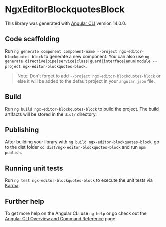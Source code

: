 # NgxEditorBlockquotesBlock

This library was generated with [Angular CLI](https://github.com/angular/angular-cli) version 14.0.0.

## Code scaffolding

Run `ng generate component component-name --project ngx-editor-blockquotes-block` to generate a new component. You can also use `ng generate directive|pipe|service|class|guard|interface|enum|module --project ngx-editor-blockquotes-block`.
> Note: Don't forget to add `--project ngx-editor-blockquotes-block` or else it will be added to the default project in your `angular.json` file. 

## Build

Run `ng build ngx-editor-blockquotes-block` to build the project. The build artifacts will be stored in the `dist/` directory.

## Publishing

After building your library with `ng build ngx-editor-blockquotes-block`, go to the dist folder `cd dist/ngx-editor-blockquotes-block` and run `npm publish`.

## Running unit tests

Run `ng test ngx-editor-blockquotes-block` to execute the unit tests via [Karma](https://karma-runner.github.io).

## Further help

To get more help on the Angular CLI use `ng help` or go check out the [Angular CLI Overview and Command Reference](https://angular.io/cli) page.

